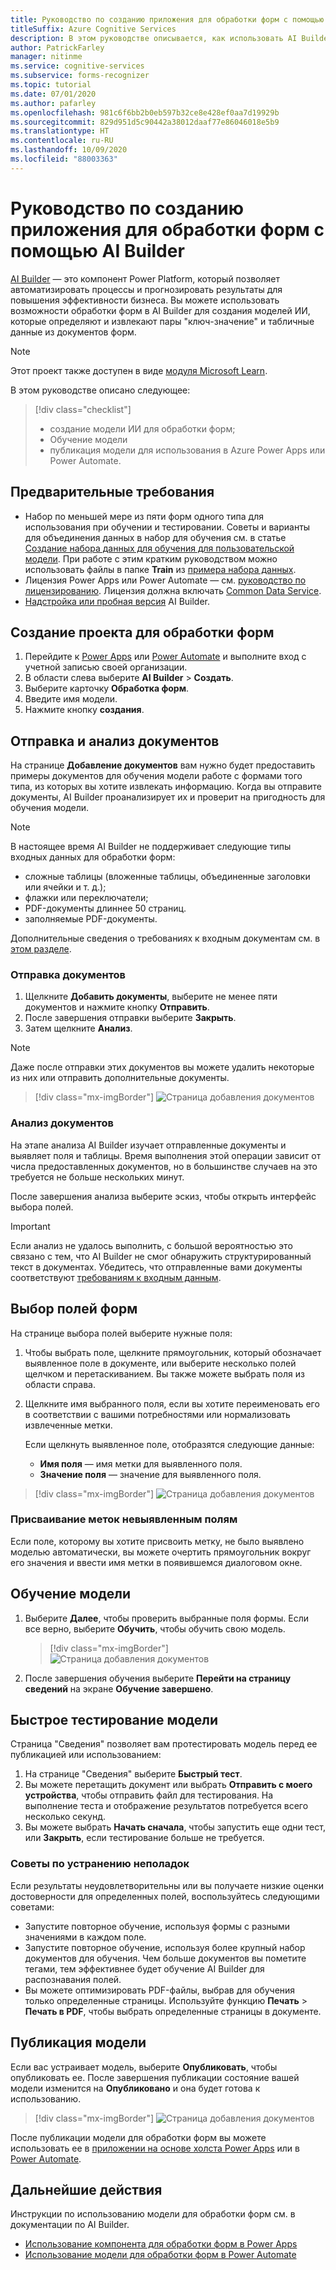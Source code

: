 ```yaml
---
title: Руководство по созданию приложения для обработки форм с помощью AI Builder — Распознаватель документов
titleSuffix: Azure Cognitive Services
description: В этом руководстве описывается, как использовать AI Builder для создания и обучения приложения для обработки форм.
author: PatrickFarley
manager: nitinme
ms.service: cognitive-services
ms.subservice: forms-recognizer
ms.topic: tutorial
ms.date: 07/01/2020
ms.author: pafarley
ms.openlocfilehash: 981c6f6bb2b0eb597b32ce8e428ef0aa7d19929b
ms.sourcegitcommit: 829d951d5c90442a38012daaf77e86046018e5b9
ms.translationtype: HT
ms.contentlocale: ru-RU
ms.lasthandoff: 10/09/2020
ms.locfileid: "88003363"
---
```

# <a name="tutorial-create-a-form-processing-app-with-ai-builder"></a>Руководство по созданию приложения для обработки форм с помощью AI Builder

[AI Builder](https://docs.microsoft.com/ai-builder/overview) — это компонент Power Platform, который позволяет автоматизировать процессы и прогнозировать результаты для повышения эффективности бизнеса. Вы можете использовать возможности обработки форм в AI Builder для создания моделей ИИ, которые определяют и извлекают пары "ключ-значение" и табличные данные из документов форм.

> [!NOTE]
> Этот проект также доступен в виде [модуля Microsoft Learn](https://docs.microsoft.com/learn/modules/get-started-with-form-processing/).

В этом руководстве описано следующее:

> [!div class="checklist"]
> * создание модели ИИ для обработки форм;
> * Обучение модели
> * публикация модели для использования в Azure Power Apps или Power Automate.

## <a name="prerequisites"></a>Предварительные требования

* Набор по меньшей мере из пяти форм одного типа для использования при обучении и тестировании. Советы и варианты для объединения данных в набор для обучения см. в статье [Создание набора данных для обучения для пользовательской модели](./build-training-data-set.md). При работе с этим кратким руководством можно использовать файлы в папке **Train** из [примера набора данных](https://go.microsoft.com/fwlink/?linkid=2128080).
* Лицензия Power Apps или Power Automate — см. [руководство по лицензированию](https://go.microsoft.com/fwlink/?linkid=2085130). Лицензия должна включать [Common Data Service](https://powerplatform.microsoft.com/en-us/common-data-service/).
* [Надстройка или пробная версия](https://go.microsoft.com/fwlink/?LinkId=2113956&clcid=0x409) AI Builder.


## <a name="create-a-form-processing-project"></a>Создание проекта для обработки форм

1. Перейдите к [Power Apps](https://make.powerapps.com/) или [Power Automate](https://flow.microsoft.com/signin) и выполните вход с учетной записью своей организации.
1. В области слева выберите **AI Builder** > **Создать**.
1. Выберите карточку **Обработка форм**.
1. Введите имя модели.
1. Нажмите кнопку **создания**.

## <a name="upload-and-analyze-documents"></a>Отправка и анализ документов

На странице **Добавление документов** вам нужно будет предоставить примеры документов для обучения модели работе с формами того типа, из которых вы хотите извлекать информацию. Когда вы отправите документы, AI Builder проанализирует их и проверит на пригодность для обучения модели.

> [!NOTE]
> В настоящее время AI Builder не поддерживает следующие типы входных данных для обработки форм:
>
> - сложные таблицы (вложенные таблицы, объединенные заголовки или ячейки и т. д.);
> - флажки или переключатели;
> - PDF-документы длиннее 50 страниц.
> - заполняемые PDF-документы.
>
> Дополнительные сведения о требованиях к входным документам см. в [этом разделе](./overview.md#input-requirements).

### <a name="upload-your-documents"></a>Отправка документов

1. Щелкните **Добавить документы**, выберите не менее пяти документов и нажмите кнопку **Отправить**.
1. После завершения отправки выберите **Закрыть**.
1. Затем щелкните **Анализ**.

> [!NOTE] 
> Даже после отправки этих документов вы можете удалить некоторые из них или отправить дополнительные документы.

> [!div class="mx-imgBorder"]
> ![Страница добавления документов](./media/tutorial-ai-builder/add-documents-page.png)

### <a name="analyze-your-documents"></a>Анализ документов

На этапе анализа AI Builder изучает отправленные документы и выявляет поля и таблицы. Время выполнения этой операции зависит от числа предоставленных документов, но в большинстве случаев на это требуется не больше нескольких минут.

После завершения анализа выберите эскиз, чтобы открыть интерфейс выбора полей.

> [!IMPORTANT]
> Если анализ не удалось выполнить, с большой вероятностью это связано с тем, что AI Builder не смог обнаружить структурированный текст в документах. Убедитесь, что отправленные вами документы соответствуют [требованиям к входным данным](./overview.md#input-requirements).

## <a name="select-your-form-fields"></a>Выбор полей форм

На странице выбора полей выберите нужные поля:

1. Чтобы выбрать поле, щелкните прямоугольник, который обозначает выявленное поле в документе, или выберите несколько полей щелчком и перетаскиванием. Вы также можете выбрать поля из области справа.
1. Щелкните имя выбранного поля, если вы хотите переименовать его в соответствии с вашими потребностями или нормализовать извлеченные метки.

    Если щелкнуть выявленное поле, отобразятся следующие данные:

    - **Имя поля** — имя метки для выявленного поля.
    - **Значение поля** — значение для выявленного поля.

> [!div class="mx-imgBorder"]
> ![Страница добавления документов](./media/tutorial-ai-builder/select-fields-page.png)

### <a name="label-undetected-fields"></a>Присваивание меток невыявленным полям

Если поле, которому вы хотите присвоить метку, не было выявлено моделью автоматически, вы можете очертить прямоугольник вокруг его значения и ввести имя метки в появившемся диалоговом окне.

## <a name="train-your-model"></a>Обучение модели

1. Выберите **Далее**, чтобы проверить выбранные поля формы. Если все верно, выберите **Обучить**, чтобы обучить свою модель.

    > [!div class="mx-imgBorder"]
    > ![Страница добавления документов](./media/tutorial-ai-builder/summary-train-page.png)
1. После завершения обучения выберите **Перейти на страницу сведений** на экране **Обучение завершено**.
## <a name="quick-test-your-model"></a>Быстрое тестирование модели

Страница "Сведения" позволяет вам протестировать модель перед ее публикацией или использованием:

1. На странице "Сведения" выберите **Быстрый тест**.
2. Вы можете перетащить документ или выбрать **Отправить с моего устройства**, чтобы отправить файл для тестирования. На выполнение теста и отображение результатов потребуется всего несколько секунд.
3. Вы можете выбрать **Начать сначала**, чтобы запустить еще одни тест, или **Закрыть**, если тестирование больше не требуется.

### <a name="troubleshooting-tips"></a>Советы по устранению неполадок

Если результаты неудовлетворительны или вы получаете низкие оценки достоверности для определенных полей, воспользуйтесь следующими советами:

- Запустите повторное обучение, используя формы с разными значениями в каждом поле.
- Запустите повторное обучение, используя более крупный набор документов для обучения. Чем больше документов вы пометите тегами, тем эффективнее будет обучение AI Builder для распознавания полей.
- Вы можете оптимизировать PDF-файлы, выбрав для обучения только определенные страницы. Используйте функцию **Печать** > **Печать в PDF**, чтобы выбрать определенные страницы в документе.

## <a name="publish-your-model"></a>Публикация модели

Если вас устраивает модель, выберите **Опубликовать**, чтобы опубликовать ее. После завершения публикации состояние вашей модели изменится на **Опубликовано** и она будет готова к использованию.

> [!div class="mx-imgBorder"]
> ![Страница добавления документов](./media/tutorial-ai-builder/model-page.png)

После публикации модели для обработки форм вы можете использовать ее в [приложении на основе холста Power Apps](https://docs.microsoft.com/ai-builder/form-processor-component-in-powerapps) или в [Power Automate](https://docs.microsoft.com/ai-builder/form-processing-model-in-flow).

## <a name="next-steps"></a>Дальнейшие действия

Инструкции по использованию модели для обработки форм см. в документации по AI Builder.

* [Использование компонента для обработки форм в Power Apps](https://docs.microsoft.com/ai-builder/form-processor-component-in-powerapps)
* [Использование модели для обработки форм в Power Automate](https://docs.microsoft.com/ai-builder/form-processing-model-in-flow)
